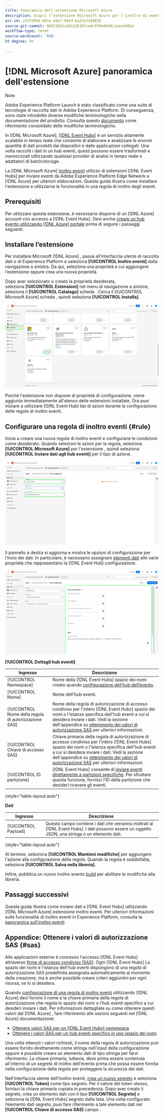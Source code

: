 ```yaml
---
title: Panoramica dell’estensione Microsoft Azure
description: Scopri l’estensione Microsoft Azure per l’inoltro di eventi in Adobe Experience Platform.
exl-id: 2337d99d-861e-44e7-94ed-ba21ef28d815
source-git-commit: 8b972841c8412d510fce4c970a09d9c1eecd401e
workflow-type: tm+mt
source-wordcount: '938'
ht-degree: 4%

---
```


# [!DNL Microsoft Azure] panoramica dell&#39;estensione

>[!NOTE]
>
>Adobe Experience Platform Launch è stato classificato come una suite di tecnologie di raccolta dati in Adobe Experience Platform. Di conseguenza, sono state introdotte diverse modifiche terminologiche nella documentazione del prodotto. Consulta questo [documento](../../../term-updates.md) come riferimento consolidato delle modifiche terminologiche.

In [!DNL Microsoft Azure], [[!DNL Event Hubs]](https://azure.microsoft.com/en-us/products/event-hubs/#overview) è un servizio altamente scalabile in tempo reale che consente di elaborare e analizzare le enormi quantità di dati prodotti dai dispositivi e dalle applicazioni collegati. Una volta raccolti i dati in un hub eventi, questi possono essere trasformati e memorizzati utilizzando qualsiasi provider di analisi in tempo reale o adattatori di batch/storage.

La [!DNL Microsoft Azure] [inoltro eventi](../../../ui/event-forwarding/overview.md) utilizzo di estensioni [!DNL Event Hubs] per inviare eventi da Adobe Experience Platform Edge Network a [!DNL Azure] per ulteriori elaborazioni. Questa guida illustra come installare l&#39;estensione e utilizzarne le funzionalità in una regola di inoltro degli eventi.

## Prerequisiti

Per utilizzare questa estensione, è necessario disporre di un [!DNL Azure] account con accesso a [!DNL Event Hubs]. Devi anche [creare un hub evento utilizzando [!DNL Azure] portale](https://learn.microsoft.com/en-us/azure/event-hubs/event-hubs-create) prima di seguire i passaggi seguenti.

## Installare l’estensione

Per installare Microsoft [!DNL Azure] , passa all’interfaccia utente di raccolta dati o di Experience Platform e seleziona **[!UICONTROL Inoltro eventi]** dalla navigazione a sinistra. Da qui, seleziona una proprietà a cui aggiungere l’estensione oppure crea una nuova proprietà.

Dopo aver selezionato o creato la proprietà desiderata, seleziona **[!UICONTROL Estensioni]** nel menu di navigazione a sinistra, seleziona il **[!UICONTROL Catalogo]** scheda . Cerca il [!UICONTROL Microsoft Azure] scheda , quindi seleziona **[!UICONTROL Installa]**.

![La [!UICONTROL Installa] pulsante selezionato per [!UICONTROL Microsoft Azure] estensione nell’interfaccia utente di raccolta dati.](../../../images/extensions/server/azure/install.png)

Poiché l&#39;estensione non dispone di proprietà di configurazione, viene aggiunta immediatamente all&#39;elenco delle estensioni installate. Ora puoi iniziare a utilizzare [!DNL Event Hub] tipi di azioni durante la configurazione delle regole di inoltro eventi.

## Configurare una regola di inoltro eventi {#rule}

Inizia a creare una nuova regola di inoltro eventi e configurane le condizioni come desiderato. Quando selezioni le azioni per la regola, seleziona **[!UICONTROL Microsoft Azure]** per l&#39;estensione , quindi seleziona **[!UICONTROL Inviare dati agli hub eventi]** per il tipo di azione.

![La [!UICONTROL Inviare dati agli hub eventi] tipo di azione selezionato per una regola nell&#39;interfaccia utente Raccolta dati.](../../../images/extensions/server/azure/select-action-type.png)

Il pannello a destra si aggiorna e mostra le opzioni di configurazione per l’invio dei dati. In particolare, è necessario assegnare [elementi dati](../../../ui/managing-resources/data-elements.md) alle varie proprietà che rappresentano la [!DNL Event Hub] configurazione.

![Le opzioni di configurazione per [!UICONTROL Inviare dati agli hub eventi] tipo di azione mostrato nell’interfaccia utente.](../../../images/extensions/server/azure/event-hub-details.png)

**[!UICONTROL Dettagli hub eventi]**

| Ingresso | Descrizione |
| --- | --- |
| [!UICONTROL Namespace] | Nome della [!DNL Event Hubs] spazio dei nomi creato quando [configurazione dell’hub dell’evento](https://learn.microsoft.com/en-us/azure/event-hubs/event-hubs-create#create-an-event-hubs-namespace). |
| [!UICONTROL Nome] | Nome dell&#39;hub eventi. |
| [!UICONTROL Nome della regola di autorizzazione SAS] | Nome della regola di autorizzazione di accesso condiviso per l&#39;intero [!DNL Event Hubs] spazio dei nomi o l&#39;istanza specifica dell&#39;hub eventi a cui si desidera inviare i dati. Vedi la sezione dell&#39;appendice su [ottenimento dei valori di autorizzazione SAS](#sas) per ulteriori informazioni. |
| [!UICONTROL Chiave di accesso SAS] | Chiave primaria della regola di autorizzazione di accesso condiviso per l&#39;intero [!DNL Event Hubs] spazio dei nomi o l&#39;istanza specifica dell&#39;hub eventi a cui si desidera inviare i dati. Vedi la sezione dell&#39;appendice su [ottenimento dei valori di autorizzazione SAS](#sas) per ulteriori informazioni. |
| [!UICONTROL ID partizione] | [!DNL Event Hubs] consente di [inviare eventi direttamente a partizioni specifiche](https://learn.microsoft.com/en-us/azure/architecture/reference-architectures/event-hubs/partitioning-in-event-hubs-and-kafka). Per sfruttare questa funzione, fornisci l’ID della partizione che desideri ricevere gli eventi. |

{style=&quot;table-layout:auto&quot;}

**Dati**

| Ingresso | Descrizione |
| --- | --- |
| [!UICONTROL Payload] | Questo campo contiene i dati che verranno inoltrati al [!DNL Event Hubs]. I dati possono essere un oggetto JSON, una stringa o un elemento dati. |

{style=&quot;table-layout:auto&quot;}

Al termine, seleziona **[!UICONTROL Mantieni modifiche]** per aggiungere l&#39;azione alla configurazione della regola. Quando la regola è soddisfatta, seleziona **[!UICONTROL Salva nella libreria]**.

Infine, pubblica un nuovo inoltro evento [build](../../../ui/publishing/builds.md) per abilitare le modifiche alla libreria.

## Passaggi successivi

Questa guida illustra come inviare dati a [!DNL Event Hubs] utilizzando [!DNL Microsoft Azure] estensione inoltro eventi. Per ulteriori informazioni sulle funzionalità di inoltro eventi in Experience Platform, consulta la [panoramica sull&#39;inoltro eventi](../../../ui/event-forwarding/overview.md).

## Appendice: Ottenere i valori di autorizzazione SAS {#sas}

Alle applicazioni esterne è concesso l&#39;accesso [!DNL Event Hubs] attraverso [firme di accesso condiviso (SAS)](https://learn.microsoft.com/en-us/azure/event-hubs/authorize-access-shared-access-signature). Ogni [!DNL Event Hubs] Lo spazio dei nomi e l&#39;istanza dell&#39;hub eventi dispongono di una regola di autorizzazione SAS predefinita assegnata automaticamente al momento della creazione, ma è anche possibile creare criteri aggiuntivi per ogni risorsa, se lo si desidera.

Quando [configurazione di una regola di inoltro eventi](#rule) utilizzando [!DNL Azure] devi fornire il nome e la chiave primaria della regola di autorizzazione che regola lo spazio dei nomi o l’hub eventi specifico a cui desideri inviare i dati. Per informazioni dettagliate su come ottenere questi valori dal [!DNL Azure] , fare riferimento alle sezioni seguenti nel [!DNL Azure] documentazione:

* [Ottenere valori SAS per un [!DNL Event Hubs] namespace](https://learn.microsoft.com/en-us/azure/event-hubs/event-hubs-get-connection-string#connection-string-for-a-namespace)
* [Ottenere i valori SAS per un hub eventi specifico in uno spazio dei nomi](https://learn.microsoft.com/en-us/azure/event-hubs/event-hubs-get-connection-string#connection-string-for-a-specific-event-hub-in-a-namespace)

Una volta ottenuti i valori richiesti, il nome della regola di autorizzazione può essere fornito direttamente come stringa nell&#39;input della configurazione oppure è possibile creare un elemento dati di tipo stringa per farvi riferimento. La chiave primaria, tuttavia, deve prima essere contenuta all&#39;interno di un segreto di inoltro dell&#39;evento prima che possa essere fornita nella configurazione della regola per proteggere la sicurezza dei dati.

Nell’interfaccia utente dell’inoltro eventi, [crea un nuovo segreto](../../../ui/event-forwarding/secrets.md) e seleziona **[!UICONTROL Token]** come tipo segreto. Per il valore del token stesso, fornisci la chiave primaria copiata in precedenza. Dopo aver creato il segreto, crea un elemento dati con il tipo **[!UICONTROL Segreto]** e seleziona la [!DNL Event Hubs] segreto dalla lista. Una volta configurato l’elemento dati segreto, puoi fare riferimento a tale elemento dati nel **[!UICONTROL Chiave di accesso SAS]** campo .
